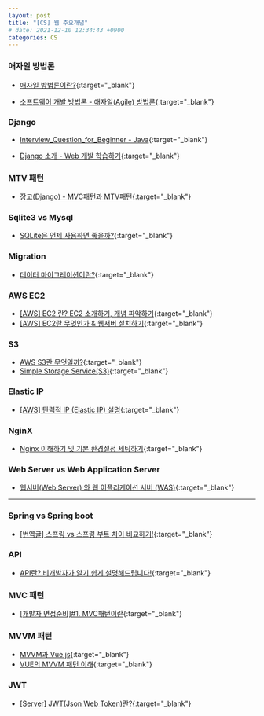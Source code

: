 ```yaml
---
layout: post
title: "[CS] 웹 주요개념"
# date: 2021-12-10 12:34:43 +0900
categories: CS
---
```


### 애자일 방법론
- [애자일 방법론이란?](https://www.redhat.com/ko/devops/what-is-agile-methodology){:target="_blank"}

- [소프트웨어 개발 방법론 - 애자일(Agile) 방법론](https://atoz-develop.tistory.com/entry/%EC%86%8C%ED%94%84%ED%8A%B8%EC%9B%A8%EC%96%B4-%EA%B0%9C%EB%B0%9C-%EB%B0%A9%EB%B2%95%EB%A1%A0-%EC%95%A0%EC%9E%90%EC%9D%BCAgile-%EB%B0%A9%EB%B2%95%EB%A1%A0){:target="_blank"}

### Django
- [Interview_Question_for_Beginner - Java](https://developer.mozilla.org/ko/docs/Learn/Server-side/Django/Introduction){:target="_blank"}

- [Django 소개 - Web 개발 학습하기](https://semtax.tistory.com/58){:target="_blank"}

### MTV 패턴
- [장고(Django) - MVC패턴과 MTV패턴](https://tibetsandfox.tistory.com/16){:target="_blank"}

### Sqlite3 vs Mysql
- [SQLite은 언제 사용하면 좋을까?](https://experience.dropbox.com/ko-kr/resources/what-is-data-migration){:target="_blank"}

### Migration
- [데이터 마이그레이션이란?](https://semtax.tistory.com/58){:target="_blank"}

### AWS EC2
- [[AWS] EC2 란? EC2 소개하기, 개념 파악하기](https://mozi.tistory.com/460){:target="_blank"}
- [[AWS] EC2란 무엇인가 & 웹서버 설치하기](https://codingmania.tistory.com/15){:target="_blank"}

### S3
- [AWS S3란 무엇일까?](https://usefultoknow.tistory.com/entry/Amazon-S3%EB%9E%80-%EB%AC%B4%EC%97%87%EC%9D%BC%EA%B9%8C){:target="_blank"}
- [Simple Storage Service(S3)](https://opentutorials.org/course/608/3006){:target="_blank"}

### Elastic IP
- [[AWS] 탄력적 IP (Elastic IP) 설명](https://sepiros.tistory.com/43){:target="_blank"}

### NginX
- [Nginx 이해하기 및 기본 환경설정 세팅하기](https://whatisthenext.tistory.com/123){:target="_blank"}

### Web Server vs Web Application Server
- [웹서버(Web Server) 와 웹 어플리케이션 서버 (WAS)](https://binux.tistory.com/32){:target="_blank"}

---

### Spring vs Spring boot
- [[번역글] 스프링 vs 스프링 부트 차이 비교하기!](https://sas-study.tistory.com/274){:target="_blank"}

### API
- [API란? 비개발자가 알기 쉽게 설명해드립니다!](http://blog.wishket.com/api%EB%9E%80-%EC%89%BD%EA%B2%8C-%EC%84%A4%EB%AA%85-%EA%B7%B8%EB%A6%B0%ED%81%B4%EB%9D%BC%EC%9D%B4%EC%96%B8%ED%8A%B8/){:target="_blank"}

### MVC 패턴
- [[개발자 면접준비]#1. MVC패턴이란](https://m.blog.naver.com/jhc9639/220967034588){:target="_blank"}

### MVVM 패턴
- [MVVM과 Vue.js](https://goodteacher.tistory.com/195){:target="_blank"}
- [VUE의 MVVM 패턴 이해](https://velog.io/@sensecodevalue/VUE%EC%9D%98-MVVM-%ED%8C%A8%ED%84%B4-%EC%9D%B4%ED%95%B4%EC%99%80-MVC-MVP%EC%97%90%EB%8C%80%ED%95%9C-%EA%B0%84%EB%8B%A8-%EC%84%A4%EB%AA%85){:target="_blank"}

### JWT
- [[Server] JWT(Json Web Token)란?](https://mangkyu.tistory.com/56){:target="_blank"}